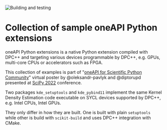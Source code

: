 ![Building and testing](https://github.com/IntelPython/sample-data-parallel-extensions/actions/workflows/ci.yaml/badge.svg?branch=master)

# Collection of sample oneAPI Python extensions

oneAPI Python extensions is a native Python extension compiled with DPC++ and
targeting various devices programmable by DPC++, e.g. GPUs, multi-core CPUs or
accelerators such as FPGA.

This collection of examples is part of "[oneAPI for Scientific Python Community][poster]"
virtual poster by @oleksandr-pavlyk and @diptorupd presented at [SciPy 2022][scipy22] conference.

Two packages `kde_setuptools` and `kde_pybind11` implement the same Kernel Density Estimation
code executable on SYCL devices supported by DPC++, e.g. Intel CPUs, Intel GPUs.

They only differ in how they are built. One is built with plain `setuptools` while other
is build with `scikit-build` and uses DPC++ integration with CMake.

[poster]: https://intelpython.github.io/oneAPI-for-SciPy
[scipy22]: https://www.scipy2022.scipy.org/